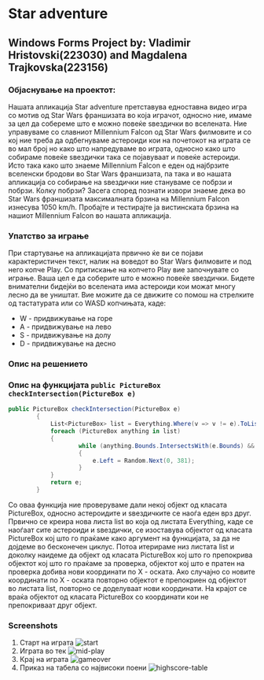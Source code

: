# Star adventure
## Windows Forms Project by: Vladimir Hristovski(223030) and Magdalena Trajkovska(223156)

### Објаснување на проектот:
Нашата апликација Star adventure претставува едноставна видео игра со мотив од Star Wars франшизата во која играчот, односно ние, имаме за цел да собереме што е можно повеќе ѕвездички во вселената. 
Ние управуваме со славниот Millennium Falcon од Star Wars филмовите и со кој ние треба да одбегнуваме астероиди кои на почетокот на играта се во мал број но како што напредуваме во играта, односно како што собираме повеќе ѕвездички така се појавуваат и повеќе астероиди.
Исто така како што знаеме Millennium Falcon е еден од најбрзите вселенски бродови во Star Wars франшизата, па така и во нашата апликација со собирање на ѕвездички ние стануваме се побрзи и побрзи. Колку побрзи? Засега според познати извори знаеме дека во Star Wars франшизата максималната брзина на Millennium Falcon изнесува 1050 km/h. Пробајте и тестирајте ја вистинската брзина на нашиот Millennium Falcon во нашата апликација.

### Упатство за играње
При стартување на апликацијата првично ќе ви се појави карактеристичен текст, налик на воведот во Star Wars филмовите и под него копче Play.
Со притискање на копчето Play вие започнувате со играње.
Ваша цел е да соберите што е можно повеќе ѕвездички.
Бидете внимателни бидејќи во вселената има астероиди кои можат многу лесно да ве уништат.
Вие можите да се движите со помош на стрелките од тастатурата или со WASD копчињата, каде:
- W - придвижување на горе
- A - придвижување на лево
- S - придвижување на долу
- D - придвижување на десно

### Опис на решението


### Опис на функцијата ```public PictureBox checkIntersection(PictureBox e)```
```C#
public PictureBox checkIntersection(PictureBox e)
        {
            List<PictureBox> list = Everything.Where(v => v != e).ToList();
            foreach (PictureBox anything in list)
            {
                    while (anything.Bounds.IntersectsWith(e.Bounds) && anything.Visible)
                    {
                        e.Left = Random.Next(0, 381);
                    }
            }
            return e;
        }
```
        
Со оваа функција ние проверуваме дали некој објект од класата PictureBox, односно астероидите и ѕвездичките се наоѓа еден врз друг.
Првично се креира нова листа list во која од листата Everything, каде се наоѓаат сите астероиди и ѕвездички, се изоставува објектот од класата PictureBox кој што го праќаме како аргумент на функцијата, за да не дојдеме во бесконечен циклус.
Потоа итерираме низ листата list и доколку наидеме да објект од класата PictureBox кој што го препокрива објектот кој што го праќаме за проверка, објектот кој што е пратен на проверка добива нови координати по X - оската.
Ако случајно со новите координати по Х - оската повторно објектот е препокриен од објектот во листата list, повторно се доделуваат нови координати.
На крајот се враќа објектот од класата PictureBox со координати кои не препокриваат друг објект.


### Screenshots

   1. Старт на играта
   ![start](https://github.com/vladimirhristovski/Star-adventure/assets/139167699/a37819f7-0f22-4a1e-83b1-95609cbf9603)
   2. Играта во тек
   ![mid-play](https://github.com/vladimirhristovski/Star-adventure/assets/139167699/75667572-c5da-49b1-80b9-54ea6263c83c)
   3. Крај на играта
   ![gameover](https://github.com/vladimirhristovski/Star-adventure/assets/139167699/1448f566-8d10-473a-9168-3a1d8263a336)
   4. Приказ на табела со највисоки поени
   ![highscore-table](https://github.com/vladimirhristovski/Star-adventure/assets/139167699/f547032e-fc1f-4e8a-8f28-7012d3f52d3c)
   
   
   
      



